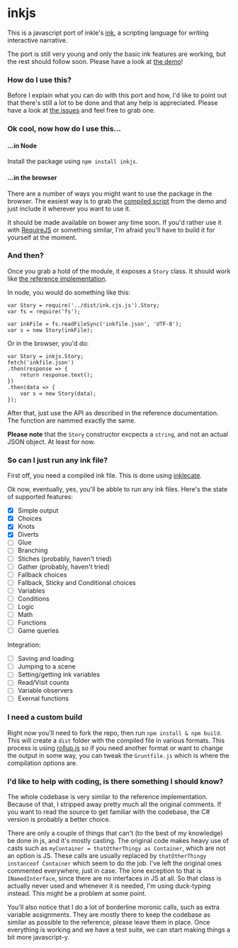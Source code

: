 # inkjs

This is a javascript port of inkle's [ink](https://github.com/inkle/ink), a scripting language for writing interactive narrative.

The port is still very young and only the basic ink features are working, but the rest should follow soon. Please have a look at [the demo](http://yannick-lohse.fr/inkjs/)!

### How do I use this?

Before I explain what you can do with this port and how, I'd like to point out that there's still a lot to be done and that any help is appreciated. Please have a look at [the issues](https://github.com/y-lohse/inkjs/issues) and feel free to grab one.

### Ok cool, now how do I use this…

#### …in Node

Install the package using `npm install inkjs`.

#### …in the browser

There are a number of ways you might want to use the package in the browser. The easiest way is to grab the [compiled script](http://yannick-lohse.fr/inkjs/ink.iife.js) from the demo and just include it wherever you want to use it.

It should be made available on bower any time soon. If you'd rather use it with [RequireJS](http://requirejs.org/) or something similar, I'm afraid you'll have to build it for yourself at the moment.

### And then?

Once you grab a hold of the module, it exposes a `Story` class. It should work like [the reference implementation](https://github.com/inkle/ink/blob/master/Documentation/RunningYourInk.md).

In node, you would do something like this:

```
var Story = require('../dist/ink.cjs.js').Story;
var fs = require('fs');

var inkFile = fs.readFileSync('inkfile.json', 'UTF-8');
var s = new Story(inkFile);
```

Or in the browser, you'd do:

```
var Story = inkjs.Story;
fetch('inkfile.json')
.then(response => {
	return response.text();
})
.then(data => {
	var s = new Story(data);
});
```

After that, just use the API as described in the reference documentation. The function are nammed exactly the same.

**Please note** that the `Story` constructor excpects a `string`, and not an actual JSON object. At least for now.

### So can I just run any ink file?

First off, you need a compiled ink file. This is done using [inklecate](https://github.com/inkle/ink#using-inklecate-on-the-command-line).

Ok now, eventually, yes, you'll be abble to run any ink files. Here's the state of supported features:

- [x] Simple output
- [x] Choices
- [x] Knots
- [x] Diverts
- [ ] Glue
- [ ] Branching
- [ ] Stiches (probably, haven't tried)
- [ ] Gather (probably, haven't tried)
- [ ] Fallback choices
- [ ] Fallback, Sticky and Conditional choices
- [ ] Variables
- [ ] Conditions
- [ ] Logic
- [ ] Math
- [ ] Functions
- [ ] Game queries

Integration:

- [ ] Saving and loading
- [ ] Jumping to a scene
- [ ] Setting/getting ink variables
- [ ] Read/Visit counts
- [ ] Variable observers
- [ ] Exernal functions

### I need a custom build

Right now you'll need to fork the repo, then run `npm install & npm build`. This will create a `dist` folder with the compiled file in various formats. This process is using [rollup.js](http://rollupjs.org/) so if you need another format or want to change the output in some way, you can tweak the `Gruntfile.js` which is where the compilation options are. 

### I'd like to help with coding, is there something I should know?

The whole codebase is very similar to the reference implementation. Because of that, I stripped away pretty much all the original comments. If you want to read the source to get familiar with the codebase, the C# version is probably a better choice.

There are only a couple of things that can't (to the best of my knowledge) be done in js, and it's mostly casting. The original code makes heavy use of casts such as `myContainer = thatOtherThingy as Container`, which are not an option is JS. These calls are usually replaced by `thatOtherThingy instanceof Container` which seem to do the job. I've left the original ones commented everywhere, just in case.
The lone exception to that is `INamedInterface`, since there are no interfaces in JS at all. So that class is actually never used and whenever it is needed, I'm using duck-typing instead. This might be a problem at some point.

You'll also notice that I do a lot of borderline moronic calls, such as extra variable assignments. They are mostly there to keep the codebase as similar as possible to the reference, please leave them in place. Once everything is working and we have a test suite, we can start making things a bit more javascript-y. 